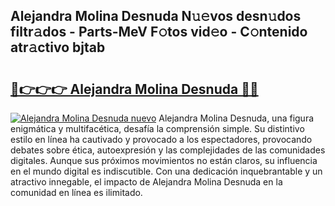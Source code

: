 ## Alejandra Molina Desnuda N𝚞𝚎vos desn𝚞dos filtr𝚊dos - Parts-MeV F𝚘tos vid𝚎o - C𝚘ntenido atr𝚊ctivo bjtab

# <h2><a href="http://mb26bgw.tromn.icu/?c=Alejandra+Molina+Desnuda">🔗👉👉👉 Alejandra Molina Desnuda 🔗🔗</a></h2>

[![Alejandra Molina Desnuda nuevo](https://i.imgur.com/pEAQMta.gif)](http://mb26bgw.tromn.icu/?c=Alejandra+Molina+Desnuda)
Alejandra Molina Desnuda, una figura enigmática y multifacética, desafía la comprensión simple. Su distintivo estilo en línea ha cautivado y provocado a los espectadores, provocando debates sobre ética, autoexpresión y las complejidades de las comunidades digitales. Aunque sus próximos movimientos no están claros, su influencia en el mundo digital es indiscutible. Con una dedicación inquebrantable y un atractivo innegable, el impacto de Alejandra Molina Desnuda en la comunidad en línea es ilimitado.
